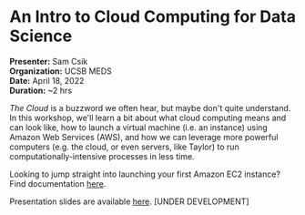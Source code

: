 # An Intro to Cloud Computing for Data Science
**Presenter:** Sam Csik   
**Organization:** UCSB MEDS  
**Date:** April 18, 2022  
**Duration:** ~2 hrs

*The Cloud* is a buzzword we often hear, but maybe don't quite understand. In this workshop, we'll learn a bit about what cloud computing means and can look like, how to launch a virtual machine (i.e. an instance) using Amazon Web Services (AWS), and how we can leverage more powerful computers (e.g. the cloud, or even servers, like Taylor) to run computationally-intensive processes in less time.

Looking to jump straight into launching your first Amazon EC2 instance? Find documentation [here](https://docs.google.com/document/d/1Bxp7OMq1_d1l7sMD7qoh8c8cA0rhYIGx-nr4IchH98E/edit?usp=sharing).

Presentation slides are available [here](https://ucsb-meds.github.io/cloud-computing/#1). [UNDER DEVELOPMENT]
